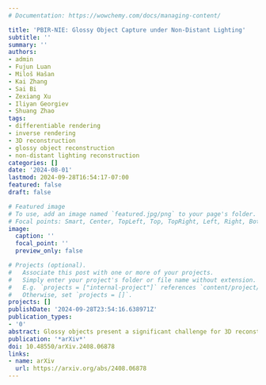 ```yaml
---
# Documentation: https://wowchemy.com/docs/managing-content/

title: 'PBIR-NIE: Glossy Object Capture under Non-Distant Lighting'
subtitle: ''
summary: ''
authors:
- admin
- Fujun Luan
- Miloš Hašan
- Kai Zhang
- Sai Bi
- Zexiang Xu
- Iliyan Georgiev
- Shuang Zhao
tags: 
- differentiable rendering
- inverse rendering
- 3D reconstruction
- glossy object reconstruction
- non-distant lighting reconstruction
categories: []
date: '2024-08-01'
lastmod: 2024-09-28T16:54:17-07:00
featured: false
draft: false

# Featured image
# To use, add an image named `featured.jpg/png` to your page's folder.
# Focal points: Smart, Center, TopLeft, Top, TopRight, Left, Right, BottomLeft, Bottom, BottomRight.
image:
  caption: ''
  focal_point: ''
  preview_only: false

# Projects (optional).
#   Associate this post with one or more of your projects.
#   Simply enter your project's folder or file name without extension.
#   E.g. `projects = ["internal-project"]` references `content/project/deep-learning/index.md`.
#   Otherwise, set `projects = []`.
projects: []
publishDate: '2024-09-28T23:54:16.638971Z'
publication_types:
- '0'
abstract: Glossy objects present a significant challenge for 3D reconstruction from multi-view input images under natural lighting. In this paper, we introduce PBIR-NIE, an inverse rendering framework designed to holistically capture the geometry, material attributes, and surrounding illumination of such objects. We propose a novel parallax-aware non-distant environment map as a lightweight and efficient lighting representation, accurately modeling the near-field background of the scene, which is commonly encountered in real-world capture setups. This feature allows our framework to accommodate complex parallax effects beyond the capabilities of standard infinite-distance environment maps. Our method optimizes an underlying signed distance field (SDF) through physics-based differentiable rendering, seamlessly connecting surface gradients between a triangle mesh and the SDF via neural implicit evolution (NIE). To address the intricacies of highly glossy BRDFs in differentiable rendering, we integrate the antithetic sampling algorithm to mitigate variance in the Monte Carlo gradient estimator. Consequently, our framework exhibits robust capabilities in handling glossy object reconstruction, showcasing superior quality in geometry, relighting, and material estimation.
publication: '*arXiv*'
doi: 10.48550/arXiv.2408.06878
links:
- name: arXiv
  url: https://arxiv.org/abs/2408.06878
---
```

